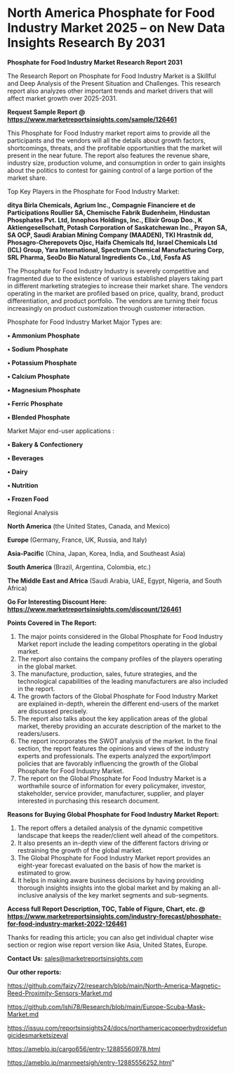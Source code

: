 # North America Phosphate for Food Industry Market 2025 – on New Data Insights Research By 2031

<strong>Phosphate for Food Industry Market Research Report 2031</strong>

The Research Report on Phosphate for Food Industry Market is a Skillful and Deep Analysis of the Present Situation and Challenges. This research report also analyzes other important trends and market drivers that will affect market growth over 2025-2031.

<strong>Request Sample Report @ <a href=https://www.marketreportsinsights.com/sample/126461>https://www.marketreportsinsights.com/sample/126461</a></strong>

This Phosphate for Food Industry market report aims to provide all the participants and the vendors will all the details about growth factors, shortcomings, threats, and the profitable opportunities that the market will present in the near future. The report also features the revenue share, industry size, production volume, and consumption in order to gain insights about the politics to contest for gaining control of a large portion of the market share.

Top Key Players in the Phosphate for Food Industry Market:

<strong>ditya Birla Chemicals, Agrium Inc., Compagnie Financiere et de Participations Roullier SA, Chemische Fabrik Budenheim, Hindustan Phosphates Pvt. Ltd, Innophos Holdings, Inc., Elixir Group Doo., K Aktiengesellschaft, Potash Corporation of Saskatchewan Inc., Prayon SA, SA OCP, Saudi Arabian Mining Company (MAADEN), TKI Hrastnik dd, Phosagro-Cherepovets Ojsc, Haifa Chemicals ltd, Israel Chemicals Ltd (ICL) Group, Yara International, Spectrum Chemical Manufacturing Corp, SRL Pharma, SeoDo Bio Natural Ingredients Co., Ltd, Fosfa AS</strong>

The Phosphate for Food Industry Industry is severely competitive and fragmented due to the existence of various established players taking part in different marketing strategies to increase their market share. The vendors operating in the market are profiled based on price, quality, brand, product differentiation, and product portfolio. The vendors are turning their focus increasingly on product customization through customer interaction.

Phosphate for Food Industry Market Major Types are:

<strong>• Ammonium Phosphate

• Sodium Phosphate

• Potassium Phosphate

• Calcium Phosphate

• Magnesium Phosphate

• Ferric Phosphate

• Blended Phosphate</strong>

Market Major end-user applications :

<strong>• Bakery & Confectionery

• Beverages

• Dairy

• Nutrition

• Frozen Food</strong>

Regional Analysis

</u><strong><b>North America</b></strong> (the United States, Canada, and Mexico)

<strong><b>Europe </b></strong>(Germany, France, UK, Russia, and Italy)

<strong><b>Asia-Pacific</b></strong> (China, Japan, Korea, India, and Southeast Asia)

<strong><b>South America</b></strong> (Brazil, Argentina, Colombia, etc.)

<strong><b>The Middle East and Africa</b></strong> (Saudi Arabia, UAE, Egypt, Nigeria, and South Africa)

<strong>Go For Interesting Discount Here: <a href=https://www.marketreportsinsights.com/discount/126461>https://www.marketreportsinsights.com/discount/126461</a></strong>

<strong>Points Covered in The Report:</strong>
<ol>
  <li>The major points considered in the Global Phosphate for Food Industry Market report include the leading competitors operating in the global market.</li>
  <li>The report also contains the company profiles of the players operating in the global market.</li>
  <li>The manufacture, production, sales, future strategies, and the technological capabilities of the leading manufacturers are also included in the report.</li>
  <li>The growth factors of the Global Phosphate for Food Industry Market are explained in-depth, wherein the different end-users of the market are discussed precisely.</li>
  <li>The report also talks about the key application areas of the global market, thereby providing an accurate description of the market to the readers/users.</li>
  <li>The report incorporates the SWOT analysis of the market. In the final section, the report features the opinions and views of the industry experts and professionals. The experts analyzed the export/import policies that are favorably influencing the growth of the Global Phosphate for Food Industry Market.</li>
  <li>The report on the Global Phosphate for Food Industry Market is a worthwhile source of information for every policymaker, investor, stakeholder, service provider, manufacturer, supplier, and player interested in purchasing this research document.</li>
</ol>
<strong>Reasons for Buying Global Phosphate for Food Industry Market Report:</strong>

<ol>
  <li>The report offers a detailed analysis of the dynamic competitive landscape that keeps the reader/client well ahead of the competitors.</li>
  <li>It also presents an in-depth view of the different factors driving or restraining the growth of the global market.</li>
  <li>The Global Phosphate for Food Industry Market report provides an eight-year forecast evaluated on the basis of how the market is estimated to grow.</li>
  <li>It helps in making aware business decisions by having providing thorough insights insights into the global market and by making an all-inclusive analysis of the key market segments and sub-segments.</li>
</ol>
<strong>Access full Report Description, TOC, Table of Figure, Chart, etc. @ <a href=https://www.marketreportsinsights.com/industry-forecast/phosphate-for-food-industry-market-2022-126461>https://www.marketreportsinsights.com/industry-forecast/phosphate-for-food-industry-market-2022-126461</a></strong>


Thanks for reading this article; you can also get individual chapter wise section or region wise report version like Asia, United States, Europe.

<strong>Contact Us:</strong>
sales@marketreportsinsights.com

<strong>Our other reports:</strong>

<a href=https://github.com/faizy72/research/blob/main/North-America-Magnetic-Reed-Proximity-Sensors-Market.md>https://github.com/faizy72/research/blob/main/North-America-Magnetic-Reed-Proximity-Sensors-Market.md</a>

<a href=https://github.com/Ishi78/Research/blob/main/Europe-Scuba-Mask-Market.md>https://github.com/Ishi78/Research/blob/main/Europe-Scuba-Mask-Market.md</a>

<a href=https://issuu.com/reportsinsights24/docs/northamericacopperhydroxidefungicidesmarketsizeval>https://issuu.com/reportsinsights24/docs/northamericacopperhydroxidefungicidesmarketsizeval</a>

<a href=https://ameblo.jp/cargo656/entry-12885560978.html>https://ameblo.jp/cargo656/entry-12885560978.html</a>

<a href=https://ameblo.jp/manmeetsigh/entry-12885556252.html>https://ameblo.jp/manmeetsigh/entry-12885556252.html</a>"

